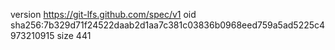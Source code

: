version https://git-lfs.github.com/spec/v1
oid sha256:7b329d71f24522daab2d1aa7c381c03836b0968eed759a5ad5225c4973210915
size 441
